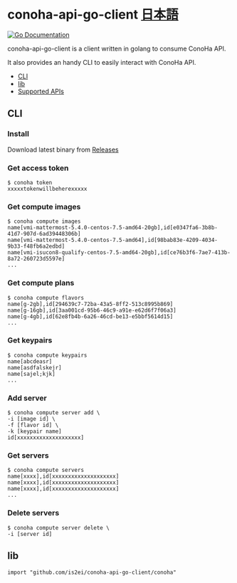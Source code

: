 conoha-api-go-client [日本語](README-ja.md)
=========

[![Go Documentation](http://img.shields.io/badge/go-documentation-blue.svg?style=flat-square)][godocs]

[godocs]: https://godoc.org/github.com/is2ei/conoha-api-go-client/conoha

conoha-api-go-client is a client written in golang to consume ConoHa API.

It also provides an handy CLI to easily interact with ConoHa API.

- [CLI](https://github.com/is2ei/conoha-api-go-client#cli)
- [lib](https://github.com/is2ei/conoha-api-go-client#lib)
- [Supported APIs](https://github.com/is2ei/conoha-api-go-client/wiki/Supported-APIs)

## CLI

### Install

Download latest binary from [Releases](https://github.com/is2ei/conoha-api-go-client/releases)

### Get access token

```
$ conoha token
xxxxxtokenwillbeherexxxxx
```

### Get compute images

```
$ conoha compute images
name[vmi-mattermost-5.4.0-centos-7.5-amd64-20gb],id[e0347fa6-3b8b-41d7-907d-6ad39448306b]
name[vmi-mattermost-5.4.0-centos-7.5-amd64],id[98bab83e-4209-4034-9b33-f48fb6a2edbd]
name[vmi-isucon8-qualify-centos-7.5-amd64-20gb],id[ce76b3f6-7ae7-413b-8a72-260723d5597e]
...
```

### Get compute plans

```
$ conoha compute flavors
name[g-2gb],id[294639c7-72ba-43a5-8ff2-513c8995b869]
name[g-16gb],id[3aa001cd-95b6-46c9-a91e-e62d6f7f06a3]
name[g-4gb],id[62e8fb4b-6a26-46cd-be13-e5bbf5614d15]
...
```

### Get keypairs

```
$ conoha compute keypairs
name[abcdeasr]
name[asdfalskejr]
name[sajel;kjk]
...
```

### Add server

```
$ conoha compute server add \
-i [image id] \
-f [flavor id] \
-k [keypair name]
id[xxxxxxxxxxxxxxxxxxxx]
```

### Get servers

```
$ conoha compute servers
name[xxxx],id[xxxxxxxxxxxxxxxxxxxx]
name[xxxx],id[xxxxxxxxxxxxxxxxxxxx]
name[xxxx],id[xxxxxxxxxxxxxxxxxxxx]
...
```

### Delete servers

```
$ conoha compute server delete \
-i [server id]
```

## lib

```
import "github.com/is2ei/conoha-api-go-client/conoha"
```